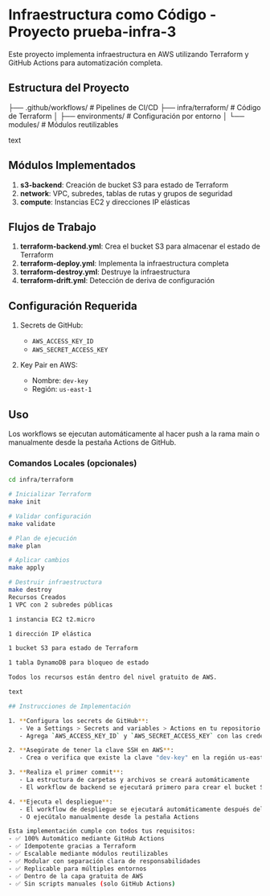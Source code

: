 # Infraestructura como Código - Proyecto prueba-infra-3

Este proyecto implementa infraestructura en AWS utilizando Terraform y GitHub Actions para automatización completa.

## Estructura del Proyecto
├── .github/workflows/ # Pipelines de CI/CD
├── infra/terraform/ # Código de Terraform
│ ├── environments/ # Configuración por entorno
│ └── modules/ # Módulos reutilizables

text

## Módulos Implementados

1. **s3-backend**: Creación de bucket S3 para estado de Terraform
2. **network**: VPC, subredes, tablas de rutas y grupos de seguridad
3. **compute**: Instancias EC2 y direcciones IP elásticas

## Flujos de Trabajo

1. **terraform-backend.yml**: Crea el bucket S3 para almacenar el estado de Terraform
2. **terraform-deploy.yml**: Implementa la infraestructura completa
3. **terraform-destroy.yml**: Destruye la infraestructura
4. **terraform-drift.yml**: Detección de deriva de configuración

## Configuración Requerida

1. Secrets de GitHub:
   - `AWS_ACCESS_KEY_ID`
   - `AWS_SECRET_ACCESS_KEY`

2. Key Pair en AWS:
   - Nombre: `dev-key`
   - Región: `us-east-1`

## Uso

Los workflows se ejecutan automáticamente al hacer push a la rama main o manualmente desde la pestaña Actions de GitHub.

### Comandos Locales (opcionales)

```bash
cd infra/terraform

# Inicializar Terraform
make init

# Validar configuración
make validate

# Plan de ejecución
make plan

# Aplicar cambios
make apply

# Destruir infraestructura
make destroy
Recursos Creados
1 VPC con 2 subredes públicas

1 instancia EC2 t2.micro

1 dirección IP elástica

1 bucket S3 para estado de Terraform

1 tabla DynamoDB para bloqueo de estado

Todos los recursos están dentro del nivel gratuito de AWS.

text

## Instrucciones de Implementación

1. **Configura los secrets de GitHub**:
   - Ve a Settings > Secrets and variables > Actions en tu repositorio
   - Agrega `AWS_ACCESS_KEY_ID` y `AWS_SECRET_ACCESS_KEY` con las credenciales de AWS

2. **Asegúrate de tener la clave SSH en AWS**:
   - Crea o verifica que existe la clave "dev-key" en la región us-east-1

3. **Realiza el primer commit**:
   - La estructura de carpetas y archivos se creará automáticamente
   - El workflow de backend se ejecutará primero para crear el bucket S3

4. **Ejecuta el despliegue**:
   - El workflow de despliegue se ejecutará automáticamente después del backend
   - O ejecútalo manualmente desde la pestaña Actions

Esta implementación cumple con todos tus requisitos:
- ✅ 100% Automático mediante GitHub Actions
- ✅ Idempotente gracias a Terraform
- ✅ Escalable mediante módulos reutilizables
- ✅ Modular con separación clara de responsabilidades
- ✅ Replicable para múltiples entornos
- ✅ Dentro de la capa gratuita de AWS
- ✅ Sin scripts manuales (solo GitHub Actions)